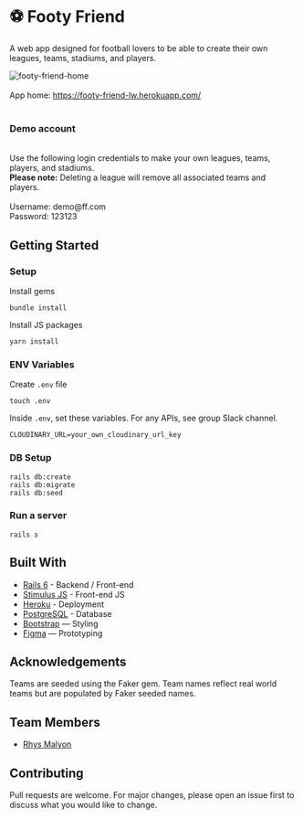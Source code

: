 # ⚽ Footy Friend

A web app designed for football lovers to be able to create their own leagues, teams, stadiums, and players. 

![footy-friend-home](https://user-images.githubusercontent.com/32938384/132212378-7aa377a8-a4be-4101-b1ed-314ebe0026c6.png)
<br>
<br>
App home: https://footy-friend-lw.herokuapp.com/
<br>
<br>
### Demo account
<br>
Use the following login credentials to make your own leagues, teams, players, and stadiums.
<br>
<strong>Please note:</strong> Deleting a league will remove all associated teams and players.
<br>
<br>
Username: demo@ff.com
<br>
Password: 123123

   

## Getting Started
### Setup

Install gems
```
bundle install
```
Install JS packages
```
yarn install
```

### ENV Variables
Create `.env` file
```
touch .env
```
Inside `.env`, set these variables. For any APIs, see group Slack channel.
```
CLOUDINARY_URL=your_own_cloudinary_url_key
```

### DB Setup
```
rails db:create
rails db:migrate
rails db:seed
```

### Run a server
```
rails s
```

## Built With
- [Rails 6](https://guides.rubyonrails.org/) - Backend / Front-end
- [Stimulus JS](https://stimulus.hotwired.dev/) - Front-end JS
- [Heroku](https://heroku.com/) - Deployment
- [PostgreSQL](https://www.postgresql.org/) - Database
- [Bootstrap](https://getbootstrap.com/) — Styling
- [Figma](https://www.figma.com) — Prototyping

## Acknowledgements
Teams are seeded using the Faker gem. Team names reflect real world teams but are populated by Faker seeded names.

## Team Members
- [Rhys Malyon](https://www.linkedin.com/in/rhysmalyon/)

## Contributing
Pull requests are welcome. For major changes, please open an issue first to discuss what you would like to change.
